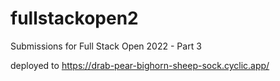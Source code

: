 # fullstackopen2
Submissions for Full Stack Open 2022 - Part 3

deployed to https://drab-pear-bighorn-sheep-sock.cyclic.app/

